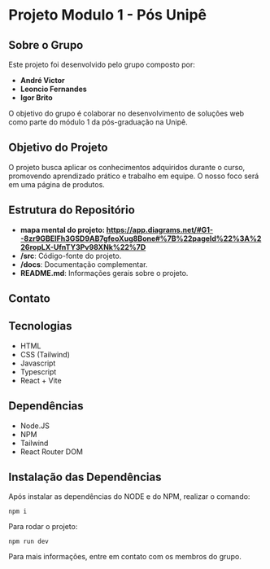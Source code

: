 # Projeto Modulo 1 - Pós Unipê

## Sobre o Grupo

Este projeto foi desenvolvido pelo grupo composto por:

- **André Victor**
- **Leoncio Fernandes**
- **Igor Brito**

O objetivo do grupo é colaborar no desenvolvimento de soluções web como parte do módulo 1 da pós-graduação na Unipê.

## Objetivo do Projeto

O projeto busca aplicar os conhecimentos adquiridos durante o curso, promovendo aprendizado prático e trabalho em equipe. O nosso foco será em uma página de produtos. 

## Estrutura do Repositório
- **mapa mental do projeto: https://app.diagrams.net/#G1--8zr9GBEIFh3GSD9AB7gfeoXug8Bone#%7B%22pageId%22%3A%226ropLX-UfnTY3Pv98XNk%22%7D**
- **/src**: Código-fonte do projeto.
- **/docs**: Documentação complementar.
- **README.md**: Informações gerais sobre o projeto.

## Contato

## Tecnologias
  - HTML
  - CSS (Tailwind)
  - Javascript
  - Typescript
  - React + Vite

## Dependências
  - Node.JS
  - NPM
  - Tailwind
  - React Router DOM
  

## Instalação das Dependências
  Após instalar as dependências do NODE e do NPM, realizar o comando:

  ```
  npm i
  ```

  Para rodar o projeto:

  ```
  npm run dev
  ```

  

Para mais informações, entre em contato com os membros do grupo.
